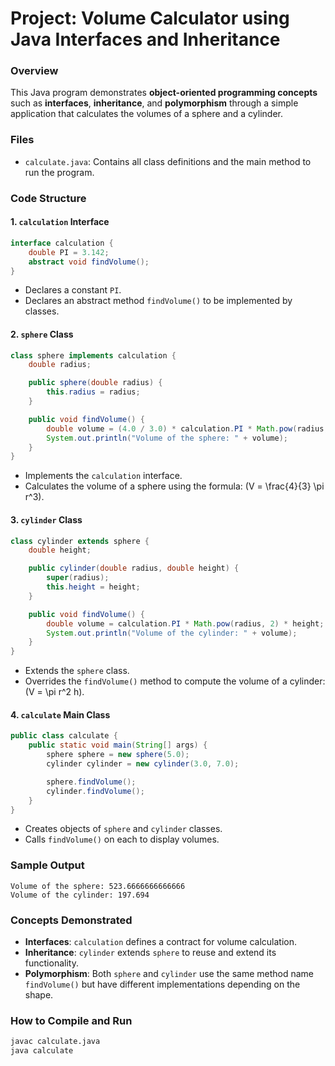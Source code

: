 # Project: Volume Calculator using Java Interfaces and Inheritance

### Overview

This Java program demonstrates **object-oriented programming concepts** such as **interfaces**, **inheritance**, and **polymorphism** through a simple application that calculates the volumes of a sphere and a cylinder.

### Files

- `calculate.java`: Contains all class definitions and the main method to run the program.

### Code Structure

#### 1. `calculation` Interface

```java
interface calculation {
    double PI = 3.142;
    abstract void findVolume();
}
```

- Declares a constant `PI`.
- Declares an abstract method `findVolume()` to be implemented by classes.

#### 2. `sphere` Class

```java
class sphere implements calculation {
    double radius;

    public sphere(double radius) {
        this.radius = radius;
    }

    public void findVolume() {
        double volume = (4.0 / 3.0) * calculation.PI * Math.pow(radius, 3);
        System.out.println("Volume of the sphere: " + volume);
    }
}
```

- Implements the `calculation` interface.
- Calculates the volume of a sphere using the formula: \(V = \frac{4}{3} \pi r^3\).

#### 3. `cylinder` Class

```java
class cylinder extends sphere {
    double height;

    public cylinder(double radius, double height) {
        super(radius);
        this.height = height;
    }

    public void findVolume() {
        double volume = calculation.PI * Math.pow(radius, 2) * height;
        System.out.println("Volume of the cylinder: " + volume);
    }
}
```

- Extends the `sphere` class.
- Overrides the `findVolume()` method to compute the volume of a cylinder: \(V = \pi r^2 h\).

#### 4. `calculate` Main Class

```java
public class calculate {
    public static void main(String[] args) {
        sphere sphere = new sphere(5.0);
        cylinder cylinder = new cylinder(3.0, 7.0);

        sphere.findVolume();
        cylinder.findVolume();
    }
}
```

- Creates objects of `sphere` and `cylinder` classes.
- Calls `findVolume()` on each to display volumes.

### Sample Output

```
Volume of the sphere: 523.6666666666666
Volume of the cylinder: 197.694
```

### Concepts Demonstrated

- **Interfaces**: `calculation` defines a contract for volume calculation.
- **Inheritance**: `cylinder` extends `sphere` to reuse and extend its functionality.
- **Polymorphism**: Both `sphere` and `cylinder` use the same method name `findVolume()` but have different implementations depending on the shape.

### How to Compile and Run

```bash
javac calculate.java
java calculate
```

